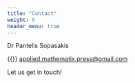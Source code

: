 ```yaml
---
title: "Contact"
weight: 5
header_menu: true
---
```


Dr Pantelis Sopasakis

{{<icon class="fa fa-envelope">}}&nbsp;[applied.mathematix.press@gmail.com](mailto:applied.mathematix.press@gmail.com)

<!-- {{<icon class="fa fa-phone">}}&nbsp;[+73 1111 555555](tel:+491111555555) -->

Let us get in touch!
